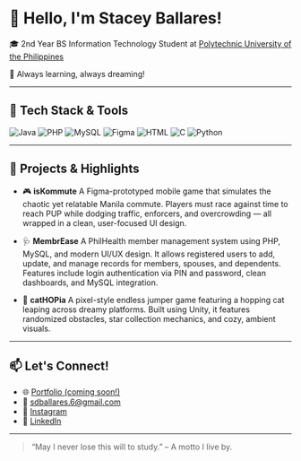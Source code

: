 # 👋 Hello, I'm Stacey Ballares!

🎓 2nd Year BS Information Technology Student at [Polytechnic University of the Philippines](https://www.pup.edu.ph/)

🧠 Always learning, always dreaming!

---

## 🔧 Tech Stack & Tools

![Java](https://img.shields.io/badge/Java-ED8B00?style=for-the-badge\&logo=java\&logoColor=white)
![PHP](https://img.shields.io/badge/PHP-777BB4?style=for-the-badge\&logo=php\&logoColor=white)
![MySQL](https://img.shields.io/badge/MySQL-005e87?style=for-the-badge\&logo=mysql\&logoColor=white)
![Figma](https://img.shields.io/badge/Figma-F24E1E?style=for-the-badge\&logo=figma\&logoColor=white)
![HTML](https://img.shields.io/badge/HTML5-e34c26?style=for-the-badge\&logo=html5\&logoColor=white)
![C](https://img.shields.io/badge/C-00599C?style=for-the-badge&logo=c&logoColor=white)
![Python](https://img.shields.io/badge/Python-3776AB?style=for-the-badge&logo=python&logoColor=white)


---

## 🚀 Projects & Highlights

* 🎮 **isKommute**
  A Figma-prototyped mobile game that simulates the chaotic yet relatable Manila commute. Players must race against time to reach PUP while dodging traffic, enforcers, and overcrowding — all wrapped in a clean, user-focused UI design.

* 🩺 **MembrEase**
  A PhilHealth member management system using PHP, MySQL, and modern UI/UX design. It allows registered users to add, update, and manage records for members, spouses, and dependents. Features include login authentication via PIN and password, clean dashboards, and MySQL integration.

* 🐾 **catHOPia**
  A pixel-style endless jumper game featuring a hopping cat leaping across dreamy platforms. Built using Unity, it features randomized obstacles, star collection mechanics, and cozy, ambient visuals.

---

## 📫 Let's Connect!

* 🌐 [Portfolio (coming soon!)]()
* 💌 sdballares.6@gmail.com
* 📸 [Instagram](https://instagram.com/staceyballares)
* 💼 [LinkedIn](https://www.linkedin.com/in/stacey-ballares-902a33329/)

---

> “May I never lose this will to study.” – A motto I live by.
